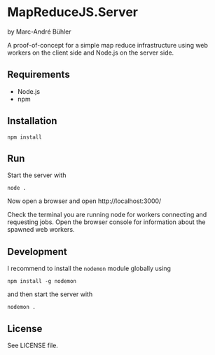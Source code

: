 ﻿# MapReduceJS.Server

by Marc-André Bühler

A proof-of-concept for a simple map reduce infrastructure using web workers
on the client side and Node.js on the server side.

## Requirements

- Node.js
- npm

## Installation

    npm install

## Run

Start the server with

    node .

Now open a browser and open http://localhost:3000/

Check the terminal you are running node for workers connecting and requesting
jobs. Open the browser console for information about the spawned web workers.


## Development

I recommend to install the `nodemon` module globally using

    npm install -g nodemon

and then start the server with

    nodemon .

## License

See LICENSE file.